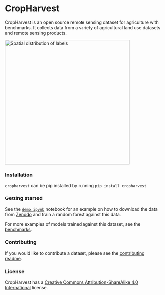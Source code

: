# CropHarvest

CropHarvest is an open source remote sensing dataset for agriculture with benchmarks. It collects data from a variety of agricultural land use datasets and remote sensing products.

<img src="diagrams/labels_spatial_distribution.png" alt="Spatial distribution of labels" height="400px"/>

### Installation

`cropharvest` can be pip installed by running `pip install cropharvest`

### Getting started
See the [`demo.ipynb`](demo.ipynb) notebook for an example on how to download the data from [Zenodo](https://zenodo.org/record/5153470) and train a random forest against this data.

For more examples of models trained against this dataset, see the [benchmarks](benchmarks).

### Contributing
If you would like to contribute a dataset, please see the [contributing readme](contributing.md).

### License
CropHarvest has a [Creative Commons Attribution-ShareAlike 4.0 International](LICENSE.txt) license.

